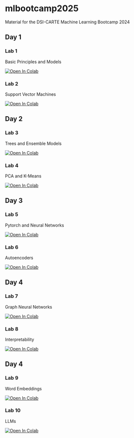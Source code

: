 # mlbootcamp2025
Material for the DSI-CARTE Machine Learning Bootcamp 2024


## Day 1

### Lab 1

Basic Principles and Models 

[![Open In Colab](https://colab.research.google.com/assets/colab-badge.svg)](https://colab.research.google.com/github/eldanc/mlbootcamp2025/blob/main/lab_1_1_basics.ipynb)

### Lab 2

Support Vector Machines

[![Open In Colab](https://colab.research.google.com/assets/colab-badge.svg)](https://colab.research.google.com/github/eldanc/mlbootcamp2025/blob/main/lab_1_2_svms.ipynb)

## Day 2

### Lab 3

Trees and Ensemble Models

[![Open In Colab](https://colab.research.google.com/assets/colab-badge.svg)](https://colab.research.google.com/github/eldanc/mlbootcamp2025/blob/main/lab_2_1_trees.ipynb)


### Lab 4

PCA and K-Means 

[![Open In Colab](https://colab.research.google.com/assets/colab-badge.svg)](https://colab.research.google.com/github/eldanc/mlbootcamp2025/blob/main/lab_2_2_pca.ipynb)

## Day 3

### Lab 5

Pytorch and Neural Networks 

[![Open In Colab](https://colab.research.google.com/assets/colab-badge.svg)](https://colab.research.google.com/github/eldanc/mlbootcamp2025/blob/main/lab_3_1_neuralnets.ipynb)


### Lab 6

Autoencoders

[![Open In Colab](https://colab.research.google.com/assets/colab-badge.svg)](https://colab.research.google.com/github/eldanc/mlbootcamp2025/blob/main/lab_3_2_autoencoders.ipynb)


## Day 4

### Lab 7

Graph Neural Networks

[![Open In Colab](https://colab.research.google.com/assets/colab-badge.svg)](https://colab.research.google.com/github/eldanc/mlbootcamp2025/blob/main/lab_4_1_gnn.ipynb)


### Lab 8

Interpretability

[![Open In Colab](https://colab.research.google.com/assets/colab-badge.svg)](https://colab.research.google.com/github/eldanc/mlbootcamp2025/blob/main/lab_4_2_interpretability.ipynb)


## Day 4

### Lab 9

Word Embeddings

[![Open In Colab](https://colab.research.google.com/assets/colab-badge.svg)](https://colab.research.google.com/github/eldanc/mlbootcamp2025/blob/main/lab_5_1_words.ipynb)


### Lab 10

LLMs

[![Open In Colab](https://colab.research.google.com/assets/colab-badge.svg)](https://colab.research.google.com/github/eldanc/mlbootcamp2025/blob/main/lab_5_2_llms.ipynb)
